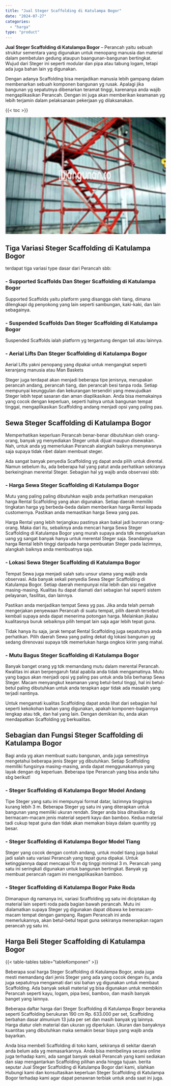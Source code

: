 ```yaml
---
title: "Jual Steger Scaffolding di Katulampa Bogor"
date: "2024-07-27"
categories: 
  - "harga"
type: "product"
---
```


**Jual Steger Scaffolding di Katulampa Bogor** – Perancah yaitu sebuah struktur sementara yang digunakan untuk menopang manusia dan material dalam pembetulan gedung ataupun baangunan-bangunan bertingkat. Wujud dari Steger ini seperti modular dan pipa atau tabung logam, tetapi ada juga bahan lain yg digunakan.

Dengan adanya Scaffolding bisa menjadikan manusia lebih gampang dalam membenarkan sebuah komponen bangunan yg rusak. Apalagi jika bangunan yg sepatutnya dibenarkan teramat tinggi, karenanya anda wajib mengaplikasikan Perancah. Dengan ini juga akan memberikan keamanan yg lebih terjamin dalam pelaksanaan pekerjaan yg dilaksanakan.

{{< toc >}}

![Jual Steger Scaffolding di Katulampa Bogor](/images/sewa-scaffolding-steger-24.png)

## Tiga Variasi Steger Scaffolding di Katulampa Bogor

terdapat tiga variasi type dasar dari Perancah sbb:

### \- Supported Scaffolds Dan Steger Scaffolding di Katulampa Bogor

Supported Scaffolds yaitu platform yang disangga oleh tiang, dimana dilengkapi dg penyokong yang lain seperti sambungan, kaki-kaki, dan lain sebagainya.

### \- Suspended Scaffolds Dan Steger Scaffolding di Katulampa Bogor

Suspended Scaffolds ialah platform yg tergantung dengan tali atau lainnya.

### \- Aerial Lifts Dan Steger Scaffolding di Katulampa Bogor

Aerial Lifts yakni penopang yang dipakai untuk mengangkat seperti keranjang manusia atau Man Baskets

Steger juga terdapat akan menjadi beberapa tipe jenisnya, merupakan perancah andang, perancah tiang, dan perancah besi tanpa roda. Setiap mempunyai keunggulan dan kekurangan tersendiri yang mewujudkan Steger lebih tepat sasaran dan aman diaplikasikan. Anda bisa memakainya yang cocok dengan keperluan, seperti halnya untuk bangunan tempat tinggal, mengaplikasikan Scaffolding andang menjadi opsi yang paling pas.

## Sewa Steger Scaffolding di Katulampa Bogor

Memperhatikan keperluan Perancah benar-benar dibutuhkan oleh orang-orang, banyak yg menyediakan Steger untuk dijual maupun disewakan. Nah, untuk anda yg memerlukan Perancah alangkah baiknya menyewanya saja supaya tidak ribet dalam membuat steger.

Ada sangat banyak penyedia Scaffolding yg dapat anda pilih untuk dirental. Namun sebelum itu, ada beberapa hal yang patut anda perhatikan sekiranya berkeinginan merental Steger. Sebagian hal yg wajib anda observasi sbb:

### \- Harga Sewa Steger Scaffolding di Katulampa Bogor

Mutu yang paling paling dibutuhkan wajib anda perhatikan merupakan harga Rental Scaffolding yang akan digunakan. Setiap daerah memiliki tingkatan harga yg berbeda-beda dalam memberikan harga Rental kepada customernya. Pastikan anda memastikan harga Sewa yang pas.

Harga Rental yang lebih terjangkau pastinya akan bakal jadi buronan orang-orang. Maka dari itu, sebaiknya anda mencari harga Sewa Steger Scaffolding di Katulampa Bogor yang murah supaya anda tdk mengeluarkan uang yg sangat banyak hanya untuk merental Steger saja. Seandainya harga Rental lebih tinggi daripada harga pembuatan Steger pada lazimnya, alangkah baiknya anda membuatnya saja.

### \- Lokasi Sewa Steger Scaffolding di Katulampa Bogor

Tempat Sewa juga menjadi salah satu unsur utama yang wajib anda observasi. Ada banyak sekali penyedia Sewa Steger Scaffolding di Katulampa Bogor. Setiap daerah mempunyai nilai lebih dan sisi negative masing-masing. Kualitas itu dapat diamati dari sebagian hal seperti sistem pelayanan, fasilitas, dan lainnya.

Pastikan anda menjadikan tempat Sewa yg pas. Jika anda telah pernah mengerjakan penyewaan Perancah di suatu tempat, pilih daerah tersebut kembali supaya anda dapat menerima potongan harga. Melainkan jikalau kualitasnya buruk sebaiknya pilih tempat lain saja agar lebih tepat guna.

Tidak hanya itu saja, jarak tempat Rental Scaffolding juga sepatutnya anda perhatikan. Pilih daerah Sewa yang paling dekat dg lokasi bangunan yg sedang direnovasi supaya tdk memerlukan harga ongkos kirim yang mahal.

### \- Mutu Bagus Steger Scaffolding di Katulampa Bogor

Banyak banget orang yg tdk memandang mutu dalam merental Perancah. Kwalitas ini akan berpengaruh fatal apabila anda tidak mengamatinya. Mutu yang bagus akan menjadi opsi yg paling pas untuk anda bila berharap Sewa Steger. Macam menyangkut keamanan yang betul-betul tinggi, hal ini betul-betul paling dibutuhkan untuk anda terapkan agar tidak ada masalah yang terjadi nantinya.

Untuk mengamati kualitas Scaffolding dapat anda lihat dari sebagian hal seperti kekokohan bahan yang digunakan, apakah komponen-bagiannya lengkap atau tdk, dan hal yang lain. Dengan demikian itu, anda akan mendapatkan Scaffolding yg berkualitas.

## Sebagian dan Fungsi Steger Scaffolding di Katulampa Bogor

Bagi anda yg akan membuat suatu bangunan, anda juga semestinya mengetahui beberapa jenis Steger yg dibutuhkan. Setiap Scaffolding memiliki fungsinya masing-masing, anda dapat menggunakannya yang layak dengan dg keperluan. Beberapa tipe Perancah yang bisa anda tahu sbg berikut!

### \- Steger Scaffolding di Katulampa Bogor Model Andang

Tipe Steger yang satu ini mempunyai format datar, lazimnya tingginya kurang lebih 3 m. Beberapa Steger yg satu ini yang diterapkan untuk bangunan yang memiliki ukuran rendah. Steger anda bisa dihasilkan dg bermacam-macam jenis material seperti kayu dan bamboo. Kedua material tadi cukup tepat guna dan tidak akan memakan biaya dalam quantity yg besar.

### \- Steger Scaffolding di Katulampa Bogor Model Tiang

Steger yang cocok dengan contoh andang, untuk model tiang juga bakal jadi salah satu variasi Perancah yang tepat guna dipakai. Untuk ketinggiannya dapat mencapai 10 m dg tinggi minimal 3 m. Perancah yang satu ini seringkali digunakan untuk bangunan bertingkat. Banyak yg membuat perancah ragam ini mengaplikasikan bamboo.

### \- Steger Scaffolding di Katulampa Bogor Pake Roda

Dimanapun dg namanya ini, variasi Scaffolding yg satu ini diciptakan dg material lain seperti roda pada bagian bawah perancah. Mutu ini dialamatkan supaya Steger yg digunakan dapat dibawa ke bermacam-macam tempat dengan gampang. Ragam Perancah ini anda memerlukannya, akan betul-betul tepat guna sekiranya menerapkan ragam perancah yg satu ini.

## Harga Beli Steger Scaffolding di Katulampa Bogor

{{< table-tables table="tableKomponen" >}}

Beberapa soal harga Steger Scaffolding di Katulampa Bogor, anda juga mesti memandang dari jenis Steger yang ada yang cocok dengan itu, anda juga sepatutnya mengamati dari sisi bahan yg digunakan untuk membaut Scaffolding. Ada banyak sekali material yg bisa digunakan untuk membikin Perancah seperti kayu, logam, pipa besi, bamboo, dan masih banyak banget yang lainnya.

Beberapa daftar harga dari Steger Scaffolding di Katulampa Bogor beraneka seperti Scaffolding berukuran 190 cm Rp. 633.000 per set, Scaffolding berbahan dasar almunium 13 juta per set dan masih banyak yg lainnya. Harga diatur oleh material dan ukuran yg diperlukan. Ukuran dan banyaknya kuantitas yang dibutuhkan maka semakin besar biaya yang wajib anda bayarkan.

Anda bisa membeli Scaffolding di toko kami, sekiranya di sekitar daerah anda belum ada yg memasarkannya. Anda bisa membelinya secara online juga terhadap kami, ada sangat banyak sekali Perancah yang kami sediakan dan siap mengantarkan Scaffolding pilihan anda hingga tujuan. berita seputar Jual Steger Scaffolding di Katulampa Bogor dari kami, silahkan Hubungi kami dan konsultasikan keperluan Steger Scaffolding di Katulampa Bogor terhadap kami agar dapat penawran terbiak untuk anda saat ini juga.
